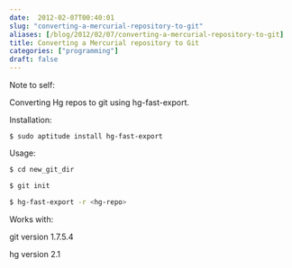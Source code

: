 ```yaml
---
date:  2012-02-07T00:40:01
slug: "converting-a-mercurial-repository-to-git"
aliases: [/blog/2012/02/07/converting-a-mercurial-repository-to-git]
title: Converting a Mercurial repository to Git
categories: ["programming"]
draft: false
---
```


Note to self:

Converting Hg repos to git using hg-fast-export.

Installation:

`
$ sudo aptitude install hg-fast-export
`

Usage:

``` sh
$ cd new_git_dir

$ git init

$ hg-fast-export -r <hg-repo>
```

Works with:

git version 1.7.5.4

hg version 2.1
